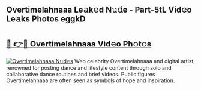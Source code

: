 ## Overtimelahnaaa Le𝚊k𝚎d N𝚞𝚍e - Part-5tL Vid𝚎o Le𝚊ks Photos eggkD

# <h2><a href="http://fbbpqi7.evod.top/?m=Overtimelahnaaa">🔗 👉🔴 Overtimelahnaaa Vid𝚎o Ph𝚘t𝚘s</a></h2>

[![Overtimelahnaaa N𝚞d𝚎s](https://i.imgur.com/8V9OHl7.gif)](http://fbbpqi7.evod.top/?m=Overtimelahnaaa)
Web celebrity Overtimelahnaaa and digital artist, renowned for posting dance and lifestyle content through solo and collaborative dance routines and brief videos. Public figures Overtimelahnaaa are often seen as symbols of hope and inspiration. 

